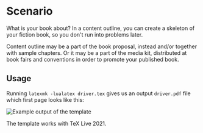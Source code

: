 # Scenario

What is your book about? In a content outline, you can create a skeleton of your fiction book, so you don't run into problems later.

Content outline may be a part of the book proposal, instead and/or together with sample chapters. Or it may be a part of the media kit, distributed at book fairs and conventions in order to promote your published book.

## Usage

Running `latexmk -lualatex driver.tex` gives us an output `driver.pdf` file which first page looks like this:

![Example output of the template](https://github.com/xvrabcov/md-templates/releases/download/latest/scenario-output.png)

The template works with TeX Live 2021.

